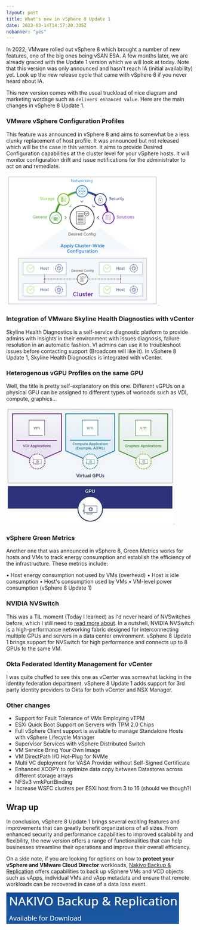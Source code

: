 ```yaml
---
layout: post
title: What's new in vSphere 8 Update 1
date: 2023-03-14T14:57:20.305Z
nobanner: "yes"
---
```


In 2022, VMware rolled out vSphere 8 which brought a number of new features, one of the big ones being vSAN ESA. A few months later, we are already graced with the Update 1 version which we will look at today. Note that this version was only announced and hasn't reach IA (initial availability) yet. Look up the new release cycle that came with vSphere 8 if you never heard about IA.

This new version comes with the usual truckload of nice diagram and marketing wordage such as `delivers enhanced value`. Here are the main changes in vSphere 8 Update 1.

### VMware vSphere Configuration Profiles

This feature was announced in vSphere 8 and aims to somewhat be a less clunky replacement of host profile. It was announced but not released which will be the case in this version. It aims to provide Desired Configuration capabilities at the cluster level for your vSphere hosts. It will monitor configuration drift and issue notifications for the administrator to act on and remediate.

![VMware vSphere Configuration Profiles](/img/2023-03-14-18-41-09.png)

### Integration of VMware Skyline Health Diagnostics with vCenter

Skyline Health Diagnostics is a self-service diagnostic platform to provide admins with insights in their environment with issues diagnosis, failure resolution in an automatic fashion. VI admins can use it to troubleshoot issues before contacting support (Broadcom will like it). In vSphere 8 Update 1, Skyline Health Diagnostics is integrated with vCenter.

### Heterogenous vGPU Profiles on the same GPU

Well, the title is pretty self-explanatory on this one. Different vGPUs on a physical GPU can be assigned to different types of worloads such as VDI, compute, graphics... 

![Heterogenous vGPU Profiles on the same GPU](/img/2023-03-14-18-46-53.png)

### vSphere Green Metrics

Another one that was announced in vSphere 8, Green Metrics works for hosts and VMs to track energy consumption and establish the efficiency of the infrastructure. These metrics include:

•	Host energy consumption not used by VMs (overhead)
•	Host is idle consumption
•	Host's consumption used by VMs
•	VM-level power consumption (vSphere 8 Update 1)

### NVIDIA NVSwitch

This was a TIL moment (Today I learned) as I'd never heard of NVSwitches before, which I still need to [read more about](https://www.nvidia.com/fr-fr/data-center/nvlink/). In a nutshell, NVIDIA NVSwitch is a high-performance networking fabric designed for interconnecting multiple GPUs and servers in a data center environment. vSphere 8 Update 1 brings support for NVSwitch for high performance and connects up to 8 GPUs to the same VM.

### Okta Federated Identity Management for vCenter​

I was quite chuffed to see this one as vCenter was somewhat lacking in the identity federation department. vSphere 8 Update 1 adds support for 3rd party identity providers to Okta for both vCenter and NSX Manager.

### Other changes

* Support for Fault Tolerance of VMs Employing vTPM
* ESXi Quick Boot Support on Servers with TPM 2.0 Chips
* Full vSphere Client support is available to manage Standalone Hosts with vSphere Lifecycle Manager
* Supervisor Services with vSphere Distributed Switch
* VM Service Bring Your Own Image
* VM DirectPath I/O Hot-Plug for NVMe
* Multi VC deployment for VASA Provider without Self-Signed Certificate
* Enhanced XCOPY to optimize data copy between Datastores across different storage arrays
* NFSv3 vmkPortBinding
* Increase WSFC clusters per ESXi host from 3 to 16 (should we though?)

## Wrap up

In conclusion, vSphere 8 Update 1 brings several exciting features and improvements that can greatly benefit organizations of all sizes. From enhanced security and performance capabilities to improved scalability and flexibility, the new version offers a range of functionalities that can help businesses streamline their operations and improve their overall efficiency.

On a side note, if you are looking for options on how to **protect your vSphere and VMware Cloud Director** workloads, [Nakivo Backup & Replication](https://www.nakivo.com/) offers capabilities to back up vSphere VMs and VCD objects such as vApps, individual VMs and vApp metadata and ensure that remote workloads can be recovered in case of a data loss event.

[![nakivo backup](/img/2022-10-26-13-45-41.png)](https://www.nakivo.com)
